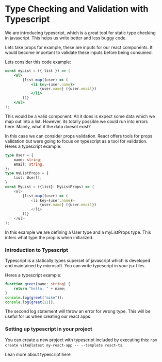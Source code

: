 # Type Checking and Validation with Typescript

We are introducing typescript, which is a great tool for static type checking in javascript. This helps us write better and less buggy code. 

Lets take props for example, these are inputs for our react components. It would become important to validate these inputs before being consumed. 

Lets consider this code example:

```.jsx
const myList = ({ list }) => (
    <ul>
        {list.map((user) => (
            <li key={user.name}>
                {user.name} ({user.email})
            </li>
        ))}
    </ul>
);
```

This would be a valid component. All it does is expect some data which we map out into a list. However, its totally possible we could run into errors here. Mainly, what if the data doesnt exist?

In this case we can consider props validation. React offers tools for props validation but were going to focus on typescript as a tool for validation. Heres a typescript example:

```.ts
type User = {
    name: string;
    email: string;
};
type myListProps = {
    list: User[];
}
const MyList = ({list}: MyListProps) => (
    <ul>
        {list.map((user) => (
            <li key={user.name}>
                {user.name} ({user.email})
            </li>
        ))}
    </ul>
);
```

In this example we are defining a User type and a myListProps type. This infers what type the prop is when initialized. 

### Introduction to Typescript
Typescript is a statically types superset of javascript which is developed and maintained by microsoft. You can write typescript in your jsx files. 

Heres a typescript example:

```.ts
function greet(name: string) {
    return "hello, " + name;
}
console.log(greet("mike"));
console.log(greet(11));
```

The second log statement will throw an error for wrong type. This will be useful for us when creating our react apps.

### Setting up typescript in your project
You can create a new project with typescript included by executing this: ```npm create vite@latest my-react-app -- --template react-ts```.
 

 Lean more about typescript <a src="Documentation/TypescriptPrimer.md">here</a>
